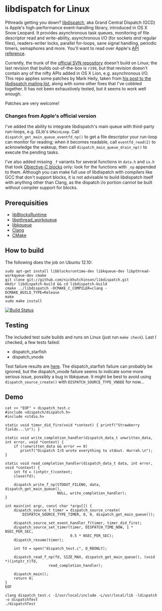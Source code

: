 libdispatch for Linux
=====================

Pthreads getting you down? [libdispatch](http://libdispatch.macosforge.org), aka Grand Central Dispatch (GCD) is Apple's high-performance event-handling library, introduced in OS X Snow Leopard. It provides asynchronous task queues, monitoring of file descriptor read and write-ability, asynchronous I/O (for sockets *and* regular files), readers-writer locks, parallel for-loops, sane signal handling, periodic timers, semaphores and more. You'll want to read over Apple's [API reference](http://developer.apple.com/library/ios/#documentation/Performance/Reference/GCD_libdispatch_Ref/Reference/reference.html).

Currently, the trunk of the [official SVN repository](http://libdispatch.macosforge.org/trac/browser) doesn't build on Linux; the last revision that builds out-of-the-box is `r199`, but that revision doesn't contain any of the nifty APIs added in OS X Lion, e.g. asynchronous I/O. This repo applies some patches by Mark Heily, taken from [his post to the libdispatch mailing list](http://lists.macosforge.org/pipermail/libdispatch-dev/2012-August/000676.html), along with some other fixes that I've cobbled together. It has not been exhaustively tested, but it seems to work well enough.

Patches are very welcome!

### Changes from Apple's official version
I've added the ability to integrate libdispatch's main queue with third-party run-loops, e.g. GLib's `GMainLoop`. Call `dispatch_get_main_queue_eventfd_np()` to get a file descriptor your run-loop can monitor for reading; when it becomes readable, call `eventfd_read(2)` to acknowledge the wakeup, then call `dispatch_main_queue_drain_np()` to execute the pending tasks.

I've also added missing `_f` variants for several functions in `data.h` and `io.h` that took [Objective-C blocks](http://developer.apple.com/library/ios/#documentation/cocoa/Conceptual/Blocks/Articles/00_Introduction.html) only: look for the functions with `_np` appended to them. Although you can make full use of libdispatch with compilers like GCC that don't support blocks, it is not advisable to build libdispatch itself with anything other than Clang, as the dispatch i/o portion cannot be built without compiler support for blocks.

Prerequisities
--------------
- [libBlocksRuntime](https://github.com/mheily/blocks-runtime)
- [libpthread_workqueue](https://github.com/mheily/libpwq)
- [libkqueue](https://github.com/mheily/libkqueue)
- [Clang](http://llvm.org)
- [CMake](http://cmake.org)

How to build
------------
The following does the job on Ubuntu 12.10:

    sudo apt-get install libblocksruntime-dev libkqueue-dev libpthread-workqueue-dev cmake
    git clone git://github.com/nickhutchinson/libdispatch.git
    mkdir libdispatch-build && cd libdispatch-build
    cmake ../libdispatch -DCMAKE_C_COMPILER=clang -DCMAKE_BUILD_TYPE=Release
    make
    sudo make install

[![Build Status](https://travis-ci.org/nickhutchinson/libdispatch.svg?branch=master)](https://travis-ci.org/nickhutchinson/libdispatch)

Testing
-------
The included test suite builds and runs on Linux (just run `make check`). Last I checked, a few tests failed:

- dispatch_starfish
- dispatch_vnode

Test failure results are [here](https://gist.github.com/3903724). The dispatch_starfish failure can probably be ignored, but the dispatch_vnode failure seems to indicate some more serious issue, possibly a bug in libkqueue. It might be best to avoid using `dispatch_source_create()` with `DISPATCH_SOURCE_TYPE_VNODE` for now...

Demo
-------
    cat << "EOF" > dispatch_test.c
    #include <dispatch/dispatch.h>
    #include <stdio.h>

    static void timer_did_fire(void *context) { printf("Strawberry fields...\n"); }

    static void write_completion_handler(dispatch_data_t unwritten_data, int error, void *context) {
        if (!unwritten_data && error == 0)
           printf("Dispatch I/O wrote everything to stdout. Hurrah.\n");
    }

    static void read_completion_handler(dispatch_data_t data, int error, void *context) {
        int fd = (intptr_t)context;
        close(fd);
        
        dispatch_write_f_np(STDOUT_FILENO, data, dispatch_get_main_queue(),
                            NULL, write_completion_handler);
    }
     
    int main(int argc, const char *argv[]) {
        dispatch_source_t timer = dispatch_source_create(
            DISPATCH_SOURCE_TYPE_TIMER, 0, 0, dispatch_get_main_queue());

        dispatch_source_set_event_handler_f(timer, timer_did_fire);
        dispatch_source_set_timer(timer, DISPATCH_TIME_NOW, 1 * NSEC_PER_SEC,
                                  0.5 * NSEC_PER_SEC);
        dispatch_resume(timer);

        int fd = open("dispatch_test.c", O_RDONLY);

        dispatch_read_f_np(fd, SIZE_MAX, dispatch_get_main_queue(), (void *)(intptr_t)fd,
                        read_completion_handler);

        dispatch_main();
        return 0;
    }
    EOF

    clang dispatch_test.c -I/usr/local/include -L/usr/local/lib -ldispatch -o dispatchTest
    ./dispatchTest
